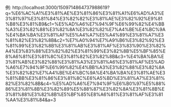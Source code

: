 例: http://localhost:3000/1509714864737988619?q=%E6%AC%A1%E3%81%AE%E3%81%86%E3%81%A1%E6%AD%A3%E3%81%97%E3%81%84%E3%82%82%E3%81%AE%E3%82%92%E9%81%B8%E3%81%B9&c1=%E5%AD%A6%E7%94%9F%E6%99%82%E4%BB%A3%E3%82%88%E3%82%8A%E3%82%82%E7%A4%BE%E4%BC%9A%E4%BA%BA%E3%81%AF%E5%A4%A7%E5%A4%89%E3%81%A7%E3%81%82%E3%82%8B&c2=%E7%A0%94%E7%A9%B6%E3%82%92%E3%81%99%E3%82%8B%E3%81%AB%E3%81%AF%E3%83%90%E3%82%A4%E3%83%88%E3%82%82%E3%81%99%E3%82%8B%E5%BF%85%E8%A6%81%E3%81%8C%E3%81%82%E3%82%8B&c3=%E4%BA%BA%E3%81%AB%E3%82%88%E3%81%A3%E3%81%A6%E3%81%AF%E5%AD%A6%E7%94%9F%E6%99%82%E4%BB%A3%E3%82%88%E3%82%8A%E3%82%82%E7%A4%BE%E4%BC%9A%E4%BA%BA%E3%81%AE%E3%81%BB%E3%81%86%E3%81%8C%E6%A5%BD%E3%81%A7%E3%81%82%E3%82%8B&c4=%E5%AD%A6%E7%94%9F%E6%B0%97%E5%88%86%E3%81%8B%E3%82%89%E5%88%87%E3%82%8A%E3%81%8B%E3%81%88%E3%82%8B%E5%BF%85%E8%A6%81%E3%81%AF%E3%81%AA%E3%81%84&a=3